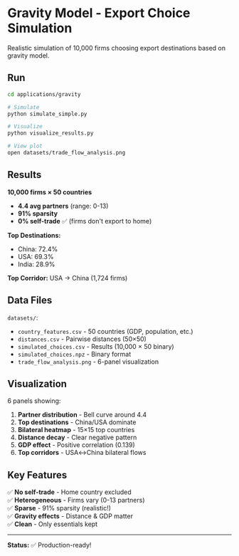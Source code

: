 # Gravity Model - Export Choice Simulation

Realistic simulation of 10,000 firms choosing export destinations based on gravity model.

## Run

```bash
cd applications/gravity

# Simulate
python simulate_simple.py

# Visualize
python visualize_results.py

# View plot
open datasets/trade_flow_analysis.png
```

## Results

**10,000 firms × 50 countries**

- **4.4 avg partners** (range: 0-13)
- **91% sparsity** 
- **0% self-trade** ✅ (firms don't export to home)

**Top Destinations:**
- China: 72.4%
- USA: 69.3%
- India: 28.9%

**Top Corridor:** USA → China (1,724 firms)

## Data Files

`datasets/`:
- `country_features.csv` - 50 countries (GDP, population, etc.)
- `distances.csv` - Pairwise distances (50×50)
- `simulated_choices.csv` - Results (10,000 × 50 binary)
- `simulated_choices.npz` - Binary format
- `trade_flow_analysis.png` - 6-panel visualization

## Visualization

6 panels showing:
1. **Partner distribution** - Bell curve around 4.4
2. **Top destinations** - China/USA dominate
3. **Bilateral heatmap** - 15×15 top countries
4. **Distance decay** - Clear negative pattern
5. **GDP effect** - Positive correlation (0.139)
6. **Top corridors** - USA↔China bilateral flows

## Key Features

✅ **No self-trade** - Home country excluded  
✅ **Heterogeneous** - Firms vary (0-13 partners)  
✅ **Sparse** - 91% sparsity (realistic!)  
✅ **Gravity effects** - Distance & GDP matter  
✅ **Clean** - Only essentials kept  

---

**Status:** ✅ Production-ready!
